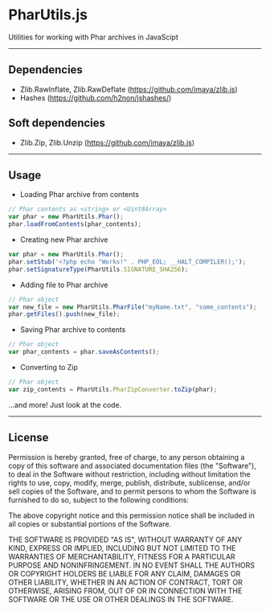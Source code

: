 # PharUtils.js
Utilities for working with Phar archives in JavaScipt
***

## Dependencies
 - Zlib.RawInflate, Zlib.RawDeflate (https://github.com/imaya/zlib.js)
 - Hashes (https://github.com/h2non/jshashes/)

## Soft dependencies
 - Zlib.Zip, Zlib.Unzip (https://github.com/imaya/zlib.js)
***

## Usage
 - Loading Phar archive from contents
``` js
// Phar contents as <string> or <Uint8Array>
var phar = new PharUtils.Phar();
phar.loadFromContents(phar_contents);
```
 - Creating new Phar archive
``` js
var phar = new PharUtils.Phar();
phar.setStub('<?php echo "Works!" . PHP_EOL; __HALT_COMPILER();');
phar.setSignatureType(PharUtils.SIGNATURE_SHA256);
```
 - Adding file to Phar archive
``` js
// Phar object
var new_file = new PharUtils.PharFile("myName.txt", "some_contents");
phar.getFiles().push(new_file);
```
 - Saving Phar archive to contents
``` js
// Phar object
var phar_contents = phar.saveAsContents();
```
 - Converting to Zip
``` js
// Phar object
var zip_contents = PharUtils.PharZipConverter.toZip(phar);
```
...and more! Just look at the code.
***

## License
Permission is hereby granted, free of charge, to any person obtaining a copy of this software and associated documentation files (the "Software"), to deal in the Software without restriction, including without limitation the rights to use, copy, modify, merge, publish, distribute, sublicense, and/or sell copies of the Software, and to permit persons to whom the Software is furnished to do so, subject to the following conditions:

The above copyright notice and this permission notice shall be included in all copies or substantial portions of the Software.

THE SOFTWARE IS PROVIDED "AS IS", WITHOUT WARRANTY OF ANY KIND, EXPRESS OR IMPLIED, INCLUDING BUT NOT LIMITED TO THE WARRANTIES OF MERCHANTABILITY, FITNESS FOR A PARTICULAR PURPOSE AND NONINFRINGEMENT. IN NO EVENT SHALL THE AUTHORS OR COPYRIGHT HOLDERS BE LIABLE FOR ANY CLAIM, DAMAGES OR OTHER LIABILITY, WHETHER IN AN ACTION OF CONTRACT, TORT OR OTHERWISE, ARISING FROM, OUT OF OR IN CONNECTION WITH THE SOFTWARE OR THE USE OR OTHER DEALINGS IN THE SOFTWARE.
